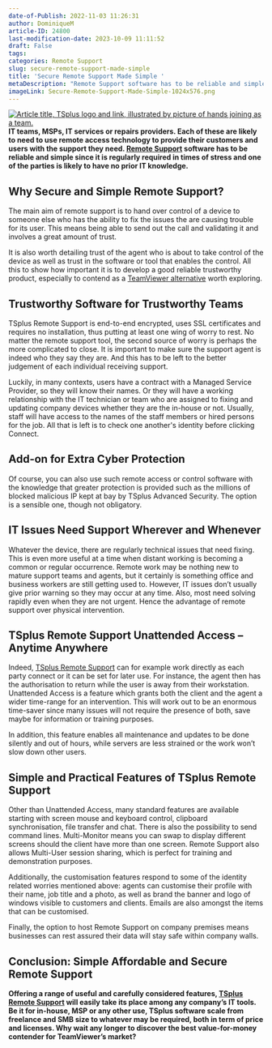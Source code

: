 ```yaml
---
date-of-Publish: 2022-11-03 11:26:31
author: DominiqueM
article-ID: 24800
last-modification-date: 2023-10-09 11:11:52
draft: False
tags: 
categories: Remote Support
slug: secure-remote-support-made-simple
title: 'Secure Remote Support Made Simple '
metaDescription: "Remote Support software has to be reliable and simple since required in times of stress and one of the parties may have no prior IT knowledge."
imageLink: Secure-Remote-Support-Made-Simple-1024x576.png
---
```

[![Article title, TSplus logo and link, illustrated by picture of hands joining as a team.](/images/Secure-Remote-Support-Made-Simple-1024x576.png)](https://tsplus.net/remote-support/) 
**IT teams, MSPs, IT services or repairs providers. Each of these are likely to need to use remote access technology to provide their customers and users with the support they need. [Remote Support](https://tsplus.net/remote-support/) software has to be reliable and simple since it is regularly required in times of stress and one of the parties is likely to have no prior IT knowledge.**
## Why Secure and Simple Remote Support?


The main aim of remote support is to hand over control of a device to someone else who has the ability to fix the issues the are causing trouble for its user. This means being able to send out the call and validating it and involves a great amount of trust.


It is also worth detailing trust of the agent who is about to take control of the device as well as trust in the software or tool that enables the control. All this to show how important it is to develop a good reliable trustworthy product, especially to contend as a [TeamViewer alternative](https://tsplus.net/top-alternatives-to-teamviewer-for-remote-support/) worth exploring.


## Trustworthy Software for Trustworthy Teams


TSplus Remote Support is end-to-end encrypted, uses SSL certificates and requires no installation, thus putting at least one wing of worry to rest. No matter the remote support tool, the second source of worry is perhaps the more complicated to close. It is important to make sure the support agent is indeed who they say they are. And this has to be left to the better judgement of each individual receiving support.


Luckily, in many contexts, users have a contract with a Managed Service Provider, so they will know their names. Or they will have a working relationship with the IT technician or team who are assigned to fixing and updating company devices whether they are the in-house or not. Usually, staff will have access to the names of the staff members or hired persons for the job. All that is left is to check one another's identity before clicking Connect.


## Add-on for Extra Cyber Protection


Of course, you can also use such remote access or control software with the knowledge that greater protection is provided such as the millions of blocked malicious IP kept at bay by TSplus Advanced Security. The option is a sensible one, though not obligatory.


## IT Issues Need Support Wherever and Whenever


Whatever the device, there are regularly technical issues that need fixing. This is even more useful at a time when distant working is becoming a common or regular occurrence. Remote work may be nothing new to mature support teams and agents, but it certainly is something office and business workers are still getting used to. However, IT issues don’t usually give prior warning so they may occur at any time. Also, most need solving rapidly even when they are not urgent. Hence the advantage of remote support over physical intervention.


## TSplus Remote Support Unattended Access – Anytime Anywhere


Indeed, [TSplus Remote Support](https://tsplus.net/remote-support/features/) can for example work directly as each party connect or it can be set for later use. For instance, the agent then has the authorisation to return while the user is away from their workstation. Unattended Access is a feature which grants both the client and the agent a wider time-range for an intervention. This will work out to be an enormous time-saver since many issues will not require the presence of both, save maybe for information or training purposes.


In addition, this feature enables all maintenance and updates to be done silently and out of hours, while servers are less strained or the work won’t slow down other users.


## Simple and Practical Features of TSplus Remote Support


Other than Unattended Access, many standard features are available starting with screen mouse and keyboard control, clipboard synchronisation, file transfer and chat. There is also the possibility to send command lines. Multi-Monitor means you can swap to display different screens should the client have more than one screen. Remote Support also allows Multi-User session sharing, which is perfect for training and demonstration purposes.


Additionally, the customisation features respond to some of the identity related worries mentioned above: agents can customise their profile with their name, job title and a photo, as well as brand the banner and logo of windows visible to customers and clients. Emails are also amongst the items that can be customised.


Finally, the option to host Remote Support on company premises means businesses can rest assured their data will stay safe within company walls.


## Conclusion: Simple Affordable and Secure Remote Support


****Offering a range of useful and carefully considered features, [TSplus Remote Support](https://tsplus.net/remote-support/) will easily take its place among any company’s IT tools.** Be it for in-house, MSP or any other use, TSplus software scale from freelance and SMB size to whatever may be required, both in term of price and licenses. **Why wait any longer to discover the best value-for-money contender for TeamViewer’s market?****


